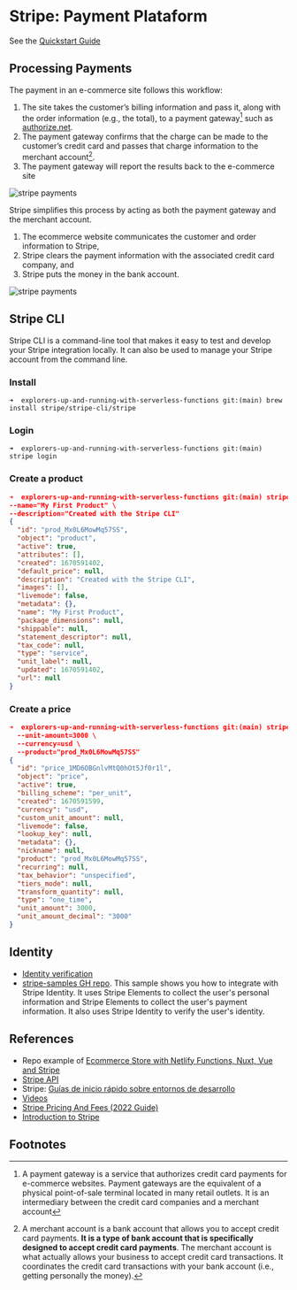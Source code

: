 # Stripe: Payment Plataform

See the [Quickstart Guide](https://stripe.com/docs/development/quickstart?lang=node)  

##  Processing Payments

The payment in an e-commerce site follows this workflow: 

1. The site takes the customer’s billing information and pass it, along with the order information (e.g., the total), to a payment gateway[^payment-gateway] such as [authorize.net](authorize.net).  
2. The payment gateway confirms that the charge can be made to the customer’s credit card and passes that charge information to the merchant account[^merchant-account]. 
3. The payment gateway will report the results back to the e-commerce site 

![stripe payments](/images/stripe_payments1.png)

Stripe simplifies this process by acting as both the payment gateway and the merchant account. 

1. The ecommerce website communicates the customer and order information to Stripe, 
2. Stripe clears the payment information with the associated credit card company, and 
3. Stripe puts the money in the bank account. 

![stripe payments](/images/stripe_payments2.png)

## Stripe CLI

Stripe CLI is a command-line tool that makes it easy to test and develop your Stripe integration locally. It can also be used to manage your Stripe account from the command line.

### Install

```
➜  explorers-up-and-running-with-serverless-functions git:(main) brew install stripe/stripe-cli/stripe
``` 

### Login

```
➜  explorers-up-and-running-with-serverless-functions git:(main) stripe login
```

### Create a product

```json
➜  explorers-up-and-running-with-serverless-functions git:(main) stripe products create \
--name="My First Product" \
--description="Created with the Stripe CLI"
{
  "id": "prod_Mx0L6MowMq57SS",
  "object": "product",
  "active": true,
  "attributes": [],
  "created": 1670591402,
  "default_price": null,
  "description": "Created with the Stripe CLI",
  "images": [],
  "livemode": false,
  "metadata": {},
  "name": "My First Product",
  "package_dimensions": null,
  "shippable": null,
  "statement_descriptor": null,
  "tax_code": null,
  "type": "service",
  "unit_label": null,
  "updated": 1670591402,
  "url": null
}
```

### Create a price

```json
➜  explorers-up-and-running-with-serverless-functions git:(main) stripe prices create \
  --unit-amount=3000 \
  --currency=usd \
  --product="prod_Mx0L6MowMq57SS"
{
  "id": "price_1MD6OBGnlvMtQ0hOt5Jf0r1l",
  "object": "price",
  "active": true,
  "billing_scheme": "per_unit",
  "created": 1670591599,
  "currency": "usd",
  "custom_unit_amount": null,
  "livemode": false,
  "lookup_key": null,
  "metadata": {},
  "nickname": null,
  "product": "prod_Mx0L6MowMq57SS",
  "recurring": null,
  "tax_behavior": "unspecified",
  "tiers_mode": null,
  "transform_quantity": null,
  "type": "one_time",
  "unit_amount": 3000,
  "unit_amount_decimal": "3000"
}
```

## Identity 

* [Identity verification](https://stripe.com/docs/samples/identity/modal)
* [stripe-samples GH repo](https://github.com/stripe-samples/identity). This sample shows you how to integrate with Stripe Identity. It uses Stripe Elements to collect the user's personal information and Stripe Elements to collect the user's payment information. It also uses Stripe Identity to verify the user's identity.
  
## References

* Repo example of [Ecommerce Store with Netlify Functions, Nuxt, Vue and Stripe](https://github.com/sdras/ecommerce-netlify)
* [Stripe API](https://stripe.com/docs/api)
* Stripe: [Guías de inicio rápido sobre entornos de desarrollo](https://stripe.com/docs/development/quickstart?lang=node)
* [Videos](https://stripe.com/docs/videos/developer-foundations)
* [Stripe Pricing And Fees (2022 Guide)](https://www.forbes.com/advisor/business/services/stripe-pricing-fees/)
* [Introduction to Stripe](https://larryullman.com/2012/10/10/introduction-to-stripe/)

## Footnotes

[^payment-gateway]: A payment gateway is a service that authorizes credit card payments for e-commerce websites. Payment gateways are the equivalent of a physical point-of-sale terminal located in many retail outlets. It is an intermediary between the credit card companies and a merchant account

[^merchant-account]: A merchant account is a bank account that allows you to accept credit card payments. **It is a type of bank account that is specifically designed to accept credit card payments**. The merchant account is what actually allows your business to accept credit card transactions. It coordinates the credit card transactions with your bank account (i.e., getting personally the money).

